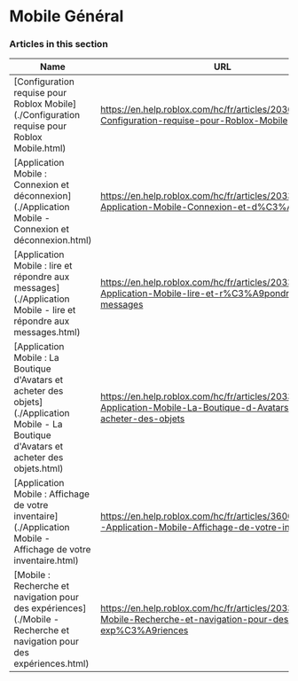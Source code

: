 # Mobile Général  
### Articles in this section
Name|URL
-|-
[Configuration requise pour Roblox Mobile](./Configuration requise pour Roblox Mobile.html) |https://en.help.roblox.com/hc/fr/articles/203625474-Configuration-requise-pour-Roblox-Mobile
[Application Mobile : Connexion et déconnexion](./Application Mobile - Connexion et déconnexion.html) |https://en.help.roblox.com/hc/fr/articles/203313450-Application-Mobile-Connexion-et-d%C3%A9connexion
[Application Mobile : lire et répondre aux messages](./Application Mobile - lire et répondre aux messages.html) |https://en.help.roblox.com/hc/fr/articles/203313550-Application-Mobile-lire-et-r%C3%A9pondre-aux-messages
[Application Mobile : La Boutique d'Avatars et acheter des objets](./Application Mobile - La Boutique d'Avatars et acheter des objets.html) |https://en.help.roblox.com/hc/fr/articles/203313500-Application-Mobile-La-Boutique-d-Avatars-et-acheter-des-objets
[Application Mobile : Affichage de votre inventaire](./Application Mobile - Affichage de votre inventaire.html) |https://en.help.roblox.com/hc/fr/articles/360000344426-Application-Mobile-Affichage-de-votre-inventaire
[Mobile : Recherche et navigation pour des expériences](./Mobile - Recherche et navigation pour des expériences.html) |https://en.help.roblox.com/hc/fr/articles/203313460-Mobile-Recherche-et-navigation-pour-des-exp%C3%A9riences